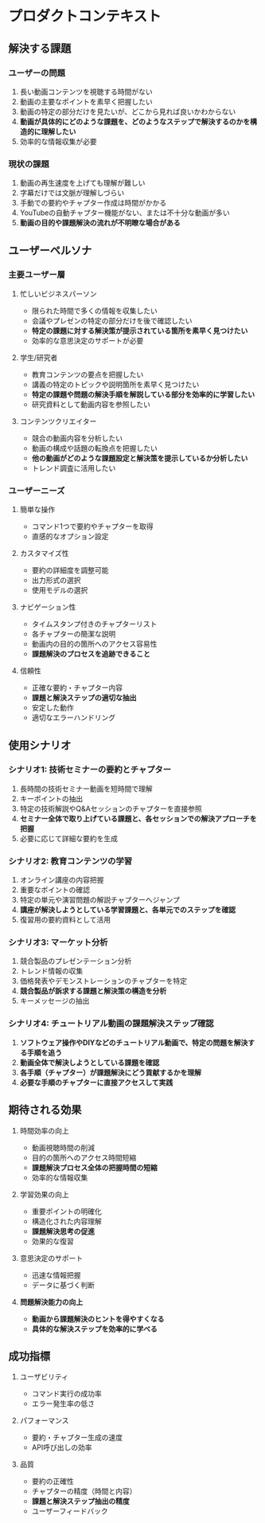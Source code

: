 # プロダクトコンテキスト

## 解決する課題

### ユーザーの問題
1. 長い動画コンテンツを視聴する時間がない
2. 動画の主要なポイントを素早く把握したい
3. 動画の特定の部分だけを見たいが、どこから見れば良いかわからない
4. **動画が具体的にどのような課題を、どのようなステップで解決するのかを構造的に理解したい**
5. 効率的な情報収集が必要

### 現状の課題
1. 動画の再生速度を上げても理解が難しい
2. 字幕だけでは文脈が理解しづらい
3. 手動での要約やチャプター作成は時間がかかる
4. YouTubeの自動チャプター機能がない、または不十分な動画が多い
5. **動画の目的や課題解決の流れが不明瞭な場合がある**

## ユーザーペルソナ

### 主要ユーザー層
1. 忙しいビジネスパーソン
   - 限られた時間で多くの情報を収集したい
   - 会議やプレゼンの特定の部分だけを後で確認したい
   - **特定の課題に対する解決策が提示されている箇所を素早く見つけたい**
   - 効率的な意思決定のサポートが必要

2. 学生/研究者
   - 教育コンテンツの要点を把握したい
   - 講義の特定のトピックや説明箇所を素早く見つけたい
   - **特定の課題や問題の解決手順を解説している部分を効率的に学習したい**
   - 研究資料として動画内容を参照したい

3. コンテンツクリエイター
   - 競合の動画内容を分析したい
   - 動画の構成や話題の転換点を把握したい
   - **他の動画がどのような課題設定と解決策を提示しているか分析したい**
   - トレンド調査に活用したい

### ユーザーニーズ
1. 簡単な操作
   - コマンド1つで要約やチャプターを取得
   - 直感的なオプション設定

2. カスタマイズ性
   - 要約の詳細度を調整可能
   - 出力形式の選択
   - 使用モデルの選択

3. ナビゲーション性
   - タイムスタンプ付きのチャプターリスト
   - 各チャプターの簡潔な説明
   - 動画内の目的の箇所へのアクセス容易性
   - **課題解決のプロセスを追跡できること**

4. 信頼性
   - 正確な要約・チャプター内容
   - **課題と解決ステップの適切な抽出**
   - 安定した動作
   - 適切なエラーハンドリング

## 使用シナリオ

### シナリオ1: 技術セミナーの要約とチャプター
1. 長時間の技術セミナー動画を短時間で理解
2. キーポイントの抽出
3. 特定の技術解説やQ&Aセッションのチャプターを直接参照
4. **セミナー全体で取り上げている課題と、各セッションでの解決アプローチを把握**
5. 必要に応じて詳細な要約を生成

### シナリオ2: 教育コンテンツの学習
1. オンライン講座の内容把握
2. 重要なポイントの確認
3. 特定の単元や演習問題の解説チャプターへジャンプ
4. **講座が解決しようとしている学習課題と、各単元でのステップを確認**
5. 復習用の要約資料として活用

### シナリオ3: マーケット分析
1. 競合製品のプレゼンテーション分析
2. トレンド情報の収集
3. 価格発表やデモンストレーションのチャプターを特定
4. **競合製品が訴求する課題と解決策の構造を分析**
5. キーメッセージの抽出

### **シナリオ4: チュートリアル動画の課題解決ステップ確認**
1. **ソフトウェア操作やDIYなどのチュートリアル動画で、特定の問題を解決する手順を追う**
2. **動画全体で解決しようとしている課題を確認**
3. **各手順（チャプター）が課題解決にどう貢献するかを理解**
4. **必要な手順のチャプターに直接アクセスして実践**

## 期待される効果

1. 時間効率の向上
   - 動画視聴時間の削減
   - 目的の箇所へのアクセス時間短縮
   - **課題解決プロセス全体の把握時間の短縮**
   - 効率的な情報収集

2. 学習効果の向上
   - 重要ポイントの明確化
   - 構造化された内容理解
   - **課題解決思考の促進**
   - 効果的な復習

3. 意思決定のサポート
   - 迅速な情報把握
   - データに基づく判断

4. **問題解決能力の向上**
   - **動画から課題解決のヒントを得やすくなる**
   - **具体的な解決ステップを効率的に学べる**

## 成功指標

1. ユーザビリティ
   - コマンド実行の成功率
   - エラー発生率の低さ

2. パフォーマンス
   - 要約・チャプター生成の速度
   - API呼び出しの効率

3. 品質
   - 要約の正確性
   - チャプターの精度（時間と内容）
   - **課題と解決ステップ抽出の精度**
   - ユーザーフィードバック